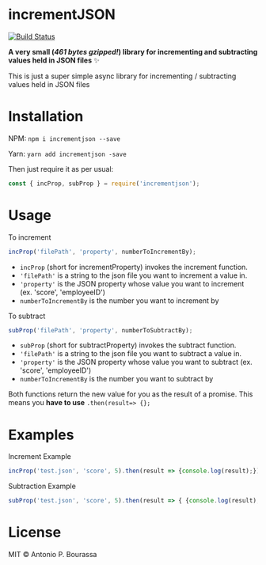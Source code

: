 # incrementJSON
[![Build Status](https://travis-ci.org/Abourass/incrementJSON.svg?branch=master)](https://travis-ci.org/Abourass/incrementJSON)

**A very small (*461 bytes gzipped!*) library for incrementing and subtracting values held in JSON files** ✨

This is just a super simple async library for incrementing / subtracting values held in JSON files

# Installation
NPM: 
  `npm i incrementjson --save`

Yarn: 
  `yarn add incrementjson -save`

Then just require it as per usual:

```javascript
const { incProp, subProp } = require('incrementjson');
```

# Usage
To increment

```javascript
incProp('filePath', 'property', numberToIncrementBy);
```

* `incProp` (short for incrementProperty) invokes the increment function. 
* `'filePath'` is a string to the json file you want to increment a value in. 
* `'property'` is the JSON property whose value you want to increment (ex. 'score', 'employeeID')
* `numberToIncrementBy` is the number you want to increment by

To subtract

```javascript
subProp('filePath', 'property', numberToSubtractBy);
```
* `subProp` (short for subtractProperty) invokes the subtract function. 
* `'filePath'` is a string to the json file you want to subtract a value in. 
* `'property'` is the JSON property whose value you want to subtract (ex. 'score', 'employeeID')
* `numberToIncrementBy` is the number you want to subtract by

Both functions return the new value for you as the result of a promise. This means you **have to use** `.then(result=> {};`

# Examples
Increment Example

```javascript
incProp('test.json', 'score', 5).then(result => {console.log(result);})
```

Subtraction Example

```javascript
subProp('test.json', 'score', 5).then(result => { {console.log(result);})
```

# License

MIT © Antonio P. Bourassa
